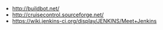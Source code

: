+ http://buildbot.net/
+ http://cruisecontrol.sourceforge.net/
+ https://wiki.jenkins-ci.org/display/JENKINS/Meet+Jenkins
